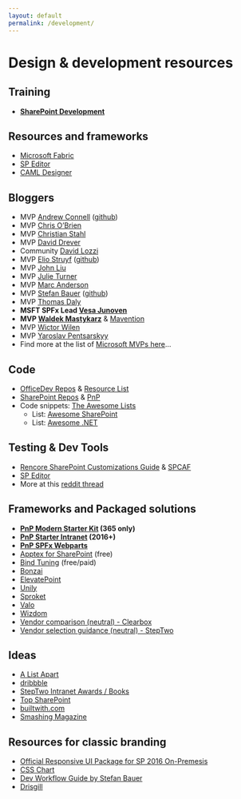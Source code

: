 ```yaml
---
layout: default
permalink: /development/
---
```


# Design & development resources

## Training

*   **[SharePoint Development](https://docs.microsoft.com/en-us/sharepoint/dev)**

## Resources and frameworks

*   [Microsoft Fabric](https://developer.microsoft.com/en-us/fabric)
*   [SP Editor](https://www.reddit.com/r/sharepoint/comments/677cq0/sp_editor_this_chrome_extension_adds_a_sharepoint/)
*   [CAML Designer](http://www.camldesigner.com/)

## Bloggers

*   MVP [Andrew Connell](http://www.andrewconnell.com/) ([github](https://github.com/andrewconnell))
*   MVP [Chris O’Brien](http://www.sharepointnutsandbolts.com/)
*   MVP [Christian Stahl](http://chrisstahl.wordpress.com)
*   MVP [David Drever](http://prairiedeveloper.com/)
*   Community [David Lozzi](https://davidlozzi.com)
*   MVP [Elio Struyf](http://www.eliostruyf.com) ([github](https://github.com/estruyf))
*   MVP [John Liu](http://johnliu.net)
*   MVP [Julie Turner](https://julieturner.net/)
*   MVP [Marc Anderson](http://sympmarc.com/)
*   MVP [Stefan Bauer](http://www.n8d.at/blog/) ([github](https://github.com/StfBauer?tab=repositories))
*   MVP [Thomas Daly](https://thomasdaly.net)
*   **MSFT SPFx Lead [Vesa Junoven](https://blogs.msdn.microsoft.com/vesku/)**
*   **MVP [Waldek Mastykarz](http://blog.mastykarz.nl)** & [Mavention](http://www.mavention.com/blog)
*   MVP [Wictor Wilen](http://www.wictorwilen.se/)
*   MVP [Yaroslav Pentsarskyy](https://www.origamiconnect.com/articles)
*   Find more at the list of [Microsoft MVPs here](https://mvp.microsoft.com/en-us/MvpSearch?ex=Office+Servers+and+Services)…

## Code

*   [OfficeDev Repos](https://github.com/OfficeDev) & [Resource List](https://dev.office.com/patterns-and-practices-resources)
*   [SharePoint Repos](https://github.com/sharepoint) & [PnP](https://github.com/SharePoint/PnP)
*   Code snippets: [The Awesome Lists](https://github.com/sindresorhus/awesome)
    *   List: [Awesome SharePoint](https://github.com/BSUG/awesome-sharepoint)
    *   List: [Awesome .NET](https://github.com/quozd/awesome-dotnet)

## Testing & Dev Tools

*   [Rencore SharePoint Customizations Guide](https://rencore.com/sharepoint-customizations-guide/) & [SPCAF](https://rencore.com)
*   [SP Editor](https://chrome.google.com/webstore/detail/sp-editor/ecblfcmjnbbgaojblcpmjoamegpbodhd?hl=en)
*   More at this [reddit thread](https://www.reddit.com/r/sharepoint/comments/3xur5o/useful_sharepoint_dev_tools/)


## Frameworks and Packaged solutions

*   **[PnP Modern Starter Kit](https://github.com/SharePoint/sp-starter-kit) (365 only)**
*   **[PnP Starter Intranet](https://github.com/SharePoint/PnP/tree/master/Solutions/Business.StarterIntranet) (2016+)**
*   **[PnP SPFx Webparts](https://github.com/SharePoint/sp-dev-fx-webparts)**
*   [Apptex for SharePoint](http://spapptex.com/) (free)
*   [Bind Tuning](http://bindtuning.com) (free/paid)
*   [Bonzai](http://bonzai-intranet.com/)
*   [ElevatePoint](http://elevatepoint.com/)
*   [Unily](https://www.unily.com/)
*   [Sproket](https://sproket.co)
*   [Valo](https://www.valointranet.com)
*   [Wizdom](http://www.wizdom-intranet.com/)
*   [Vendor comparison (neutral) - Clearbox](https://www.clearbox.co.uk/portfolio-item/sharepoint-intranets-in-a-box-report-2018/)
*   [Vendor selection guidance (neutral) - StepTwo](http://www.steptwo.com.au/papers/out-of-the-box-intranet-solution/)

## Ideas

*   [A List Apart](http://alistapart.com/topics)
*   [dribbble](https://dribbble.com/)
*   [StepTwo Intranet Awards / Books](http://www.steptwo.com.au/)
*   [Top SharePoint](http://www.topsharepoint.com/)
*   [builtwith.com](http://builtwith.com/)
*   [Smashing Magazine](https://www.smashingmagazine.com/)

## Resources for classic branding 

*   [Official Responsive UI Package for SP 2016 On-Premesis](https://dev.office.com/blogs/announcing-responsive-ui-package-for-sharepoint-on-premises-2013-2016)
*   [CSS Chart](http://sharepointexperience.com/csschart/csschart.html)
*   [Dev Workflow Guide by Stefan Bauer](http://www.n8d.at/blog/how-i-develop-in-sharepoint-and-office-365-now/)
*   [Drisgill](http://blog.drisgill.com) 
